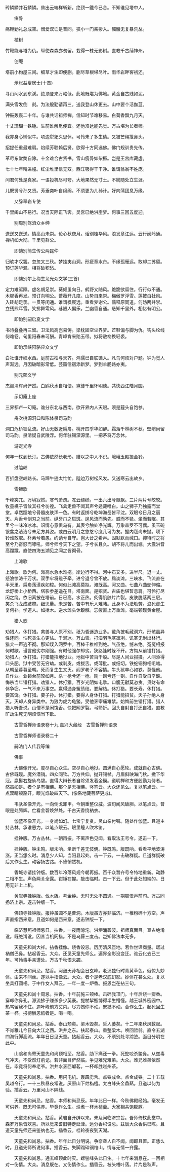 <!-- { "loadSidebar": true } -->
砖鳞鳞并石鳞鳞。耸出云端样斩新。绝顶一鑯今已合。不知谁见塔中人。

　　瘗骨

痛鞭勤礼总成空。憎爱双亡是普同。狭小一门亲拶入。髑髅无复暴荒丛。

　　植树

竹鞭能与塔为仇。纵使森森亦勿留。栽得一株无影树。直教千古荫神州。

　　创庵

塔前小构屋三间。细草才生即便删。删尽草根埽尽叶。雨华岩畔客初还。

　　示张益叟居士(十首)

寻山问水到东溪。绝顶登来万岫低。此地既堪为佛地。黄金自古贱如泥。

满头雪发倒　毵。为法殷勤请再三。送我登山休更去。山中要个活伽蓝。

钟鼓轰轰二十年。与谁共话祖师禅。信知时节难移易。白菊香飘九月天。

十丈珊瑚一铁锤。生前谁解觅便宜。还他须达能先觉。万古堪为长者师。

我亦身心懒似牛。项边犁耙久思休。可怜未了多生债。又被芒绳抴鼻头。

招提任重最难肩。焰续芳联赖后贤。欲得十方同选佛。佛门规训贵先传。

革尽东堂獘自除。十金难合古贤书。雪山瘦骨如柴橛。岂是王宫库藏虚。

七十七年精进幢。红尘堆里信无双。西江吸得干干净。谁谓翁翁不姓庞。

问君何处是真家。一语投机尽可夸。大地果然无寸土。不妨随处立生涯。

儿既贤兮孙又贤。芳垂奕叶自绵绵。不须更为儿孙计。好向蒲团息万缘。

　　又辞翠岩专使

千里闽山不易行。况当天际正飞霁。吴宫已绝洪崖梦。何事三回五度迎。

　　别周别驾洎众乡绅

送送又送送。情高山未崇。论心秋夜月。话别桂华风。浪发章江远。云行闽岭通。禅机如大彻。千里见群公。

　　即韵别简生传公两昆仲

归欤才叹罢。忽忽又三秋。梦挂夷山洞。形疲章水舟。不缘孤雁远。敢却二苏留。预订莲华漏。相将破积愁。

　　即韵别尔上梅生龙光众文学(三首)

定力难驱障。虚名胡足崇。葵倾虽向日。鹤野又随风。跪跪欲留住。行行似不通。木樨香再发。预订向明公。蔷薇开几度。山势自来崇。梅傲罗浮雪。莲披白社风。入砖胡足羡。一贯等闲通。谁谓枫宸远。重看梦谢公。儒释原同道。何妨两并崇。立残熊耳雪。笑拂舞雩风。巷陋人偏乐。兰幽香自通。悬知千里外。相忆有明公。

　　即韵别嗣启夏文学

书诗叠叠再三留。卫法风高岂易俦。梁枕固空尘界梦。芒鞋偏与脚为仇。钩头纶线何难卷。句里阳春未可酬。青嶂肯来贻玉带。拟将敝衲换轻裘。

　　即韵示峡阳骆应众文学

白社谁开峡水西。庭前古柏与天齐。鸿儒已自联镳入。凡鸟何烦对户题。钟为觉人声渐远。月因破暗影常低。芸窗信宿添新梦。梦到羊肠路亦夷。

　　别元熙文学

杰阁清辉尚俨然。白鸥秋水自相便。岂徒千里怀明德。共快西江皓月圆。

　　示幻庵上座

三界都卢一幻庵。谁分东北与西南。欲开界内人天眼。须是薶头自饱参。

　　舟次桃源洞口和陈体泉司马韵

洞口危桥锁乱流。好山无数迓扁舟。桃开四季华如醉。霜落千林树不秋。壁峭尚留司马韵。泉清疑自武陵浮。何年驻锡深源里。一把茅将万念休。

　　游定光寺

何年一杖到长汀。古佛依然长老形。赠以之中人不识。峨峨玉殿振金铃。

　　过隘岭

百折盘空岭路长。马蹄牛迹太忙忙。隘边万树松风发。又送寒云出故乡。

　　雪狮歌

千峰突兀。万境寂然。寒气萧疏。冻云缥缈。一出六出兮飘飘。三片两片兮皎皎。牧童樵子皆敛其衽兮彷徨。飞禽走兽不闻其声兮遁藏唯白。山之狮子乃独露而堂堂。卓然踞地兮骨髓皮肤浑一色。有时返掷兮乾坤海岳皆平沈。双眼兮日月之丽天。片舌兮剑刃之当前。纵牙爪之斑斑。逞风流而孰先。威而不猛。坐而若眠。其里兮一味冷冰冰。识情心意俱乌有。其表兮触处净光辉。万象森罗不可偶。虽玉碗银盆之洁洁兮未足方其姿。或白云明月之悠悠兮庶几可为友。握内毬尚未抛。项下铃谁敢取。朴素兮若愚。约讷兮自守。岂大音之希声。固默默而缄口。抑待时之将至兮乃奋怒而哮吼。师兮师兮天下之望。子兮长且久。胡不将儿而出堀。大震洪音高蹋蹴。直使四海五湖见之闻之皆彻骨。

　　上滩歌

上滩歌。歌为何。滩高水急木难拖。岸边行不得。河中石又多。进半尺。退一丈。怒浪惊涛千万状。双手牢将缆子牵。进兮退兮曾不放。黯淡滩。三峡水。飞流直在半天里。扁舟荡漾疾如梭。何似此滩高莫拟。滩既高。河又曲。七曲八曲蛇伸缩。龙舒桥上小桥西。塔影参差遥在目。塔南面。是招贤。古庙也堪暂息肩。可怜打尽闲之绕。依旧离披在塔前。日已高。水正热。炙得肌肤片片裂。皮肤脱落两三层。笑杀飞龙成跛鳖。细思量。未是苦。苦中有乐人难睹。此身不为法劬劳。浪死虚生复何补。学道人。如抴木。逆水滩头休觳觫。忘疲直上万重滩。毫端顿现黄金屋。

　　猎人歌

劝猎人。休打猎。禽兽与人原不别。祇为昏迷造业多。戴角披毛藏洞穴。形骸虽异性还同。怕死贪生心更怯。千涧冰。万山雪。打湿羽毛寒凛冽。饥寒无耐出林行。猎犬一声逃不彻。那知误入网罗中。百棒千椎椎到绝。气虽绝。憾未绝。冤冤相报何时歇。谩言他劣尔刚强。有时他强尔却劣。狭路逢时躲不开。方悔从前错打猎。劝猎人。休打猎。打猎能招地狱业。地狱中苦百千般。尽是人间业报摄。人间添得口头肥。狱中受苦无穷劫。或剥皮。或拔舌。或薄批。或细切。铁蛇铜狗相咀啮。从朝至暮暮至朝。死而复生生又灭。阎罗老子不容情。牛头狱卒心如铁。莫怪他。自作业。业镜台前皎如月。杀一枪兮还一枪。剟一剟兮还一剟。自作自受自辛酸。悔杀当年错打猎。劝猎人。休打猎。百岁光阴如电摰。口腹无猒莫恣贪。货财有命休争窃。一气不来万事空。赢得通身冤债结。要解结。休打猎。要长寿。休打猎。要富饶。休打猎。要子孙。休打猎。要得人身休打猎。打猎能招贫。夭子孙绝人身灭。灭却人身异类中。为狼为虎为龟鳖。受他烹宰痛难禁。始悔前生错打猎。猎人猎人听吾说。山僧不是闲饶舌。快把网罗裂。弓箭折。回头自射自打还自猎。直教旷劫生死无明烦恼当下歇。

　　古雪哲禅师语录卷十九
嘉兴大藏经　古雪哲禅师语录


　　古雪哲禅师语录卷二十

　　嗣法门人传我等编

　　佛事

　　大佛像开光。度尽自心众生。空尽自心地狱。圆满自心愿轮。成就自心古佛。古佛既现。魔外潜销。四众同钦。万方共仰。抛开锡杖。月眉斜映海门秋。撇下华冠。蠃髻右旋仙岛碧。直得大辩长者自除须发着金襕。道明禅和方便殷勤为侍者。然虽如是。者个是有相佛。那个是无相佛。竖笔云。大众还见么。复以笔点云。一点双睛顿豁开。眼光烁破四天下。(像系地藏菩萨更成)。

　　韦驮圣像开光。一向倒戈卸甲。今朝重整仪威。波旬闻风破胆。以笔点云。普眼是处腾辉。伫看金碧焕然处。千古天香绕衲衣。

　　伽蓝圣像开光。一身尚如幻。七宝宁复贪。灵山亲付嘱。随处作伽蓝。且道主持丛林。承谁恩力。以笔点眼云。眼里瞳人吹木笛。

　　挂钟版。万古丛林。一朝再振。不离声色见闻。看取法王号令。遂击一下。

　　挂钟版。钟未鸣。版未响。坐断千差无伎俩。钟既鸣。版既响。看看平地波涛涨。正当恁么时。消息少人知。当阳县起处。击一下云。一击破群疑。且道群疑破后又作么生。动容扬古路。不堕悄然机。

　　香城寺请挂钟版。数百年冷落风规今朝再振。百千众暂齐号令特地重新。动静二相不生。声色两关全露。钳锤在握。敲击临时。击一下云。但于此处知端的。日用无非上上机。

　　黄岩寺挂钟版。伐木版。考金钟。无时无处不圆通。一期顿悟声前句。万古同扬济上宗。遂击钟版一下。

　　佛顶寺挂钟版。报钟虽圆不是曹洞。木版虽方亦非临济。一椎粉碎十方空。声声直指西来意。且道如何是西来意。遂击钟版一下。

　　临济慧照祖师忌日。拈香。一夜雨滂沱。洪炉涌碧波。祖师真面目。亘古绝淆讹。既绝淆讹。因甚当机罔措。不是乌藤三度击。岂知佛法本无多。

　　天童先和尚大祥。拈香挂像。烧香设忌。历历清风匝地。若作世谛商量。蹉过衲僧巴鼻。拈起香云。大众。还见天童先师么。遍界全彰没变迁。谁云化去已三年。可怜毒手亲遭处。万古千秋恨未蠲。

　　天童先和尚忌。拈香。河鼓天孙相会日玄峰。老汉独行时青黄草色。俄惊九妙体。由来不间丝。遂以手指像云。大众。者个是老汉底幻影。妙体在甚么处。复以坐具打圆相。于中作女人拜云。一年一度一炉香。报恩岂在拈三句。

　　天童先和尚十周忌。拈香。十年前施三顿棒。击碎我顶门。十年后烧一瓣香。穿却你鼻孔。源流拂子赚杀多少英豪。提杖挈瓶博得半生懵懂。越王城外密园中。热骂留我不住。迦叶峰前方丈内。尽力撼你不动。既撼不动。合作么生。起死回生茶一杯。报德酬恩祇者是。喝一喝。

　　天童先和尚忌。拈香。泰山颓矣。梁木毁矣。哲人萎矣。十二年来秋风数起。不肖稚儿今日向大江之西。洪井之东。扶起泰山。重整梁木。唤回哲翁。直令五湖四海行脚高流。年年日日见天童。拈起香云。大众。不须别处寻踪迹。面目分明在此中。

　　山翁和尚寄天童先和尚顶相至。拈香。肋下痛还一拳。死蛇咬杀鳖鼻。从兹毒气冲天。不受然灯莂记。若非面目俨然临。争见难兄难弟。大众。难兄难弟依然在。毕竟将何奉老爷。洪井水烹西巘茗。一杯却胜赵州茶。

　　天童先和尚忌。拈香。用闪电机。轰霹雳舌。点铁成金。点金成铁。二十五载吴越令行。一十三秋昼夜常说。厌原山下炷栴檀。太白峰头金鼎爇。且道以何为验。插香云。万里河山不隔线。

　　天童先和尚忌。拈香。本师和尚忌辰。年年此日一样。今秋佛殿经始。毫发无可供养。既无可供养。毕竟作么生。烂煮一杯木樝羹。大家相共饱膨脝。

　　天童先和尚忌。拈香。黄岩自开辟以来。未及闻临济宗旨。吾师倚杖此堂中。森罗万象皆欢喜。所以觉来耆旧特走延津。远分香积设忌。兹辰大众香供已陈。且道天童先师还来鉴纳也无。插香云。桂轮夜夜到天湖。

　　天童先和尚忌。拈香。年年此日分明说。争奈聋人自不闻。闻即且置。正恁么时。且道先师所说何事。插香云。失脚蹋碎铜棺山。情与无情一齐露。

　　天童先和尚忌。通玄峰顶此时灭。螺髻峰头此日生。十七年来消息在。一回相对一伤情。大众。消息既在。又伤情作么。插香云。枝头梧叶落。片片是秋声。

